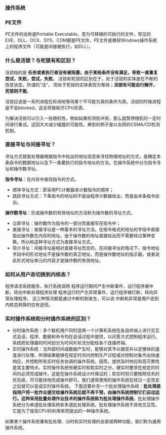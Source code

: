 ### 操作系统

### PE文件
PE文件的全称是Portable Executable，意为可移植的可执行的文件，常见的EXE、DLL、OCX、SYS、COM都是PE文件，PE文件是微软Windows操作系统上的程序文件（可能是间接被执行，如DLL）。

### 什么是活锁？与死锁有和区别？
活锁指的是 **任务或者执行者没有被阻塞，由于某些条件没有满足，导致一直重复尝试，失败，尝试，失败**。 
活锁和死锁的区别在于，处于活锁的实体是在不断的改变状态，所谓的“活”， 而处于死锁的实体表现为等待；**活锁有可能自行解开，死锁则不能**。

活锁应该是一系列进程在轮询地等待某个不可能为真的条件为真。活锁的时候进程是不会blocked，这会导致耗尽CPU资源。

为解决活锁可以引入一些随机性，例如如果检测到冲突，那么就暂停随机的一定时间进行重试。这回大大减少碰撞的可能性。典型的例子是以太网的CSMA/CD检测机制。

### 直接寻址与间接寻址？
寻址方式就是处理器根据指令中给出的地址信息来寻找物理地址的方式，是确定本条指令的数据地址以及下一条要执行的指令地址的方法。在操作系统中分为指令寻址和操作数寻址。

**指令寻址**：在内存中查找指令的方式。

- 顺序寻址方式：即采用PC计数器来计数指令的顺序；
- 跳跃寻址方式：下条指令的地址码不是由程序计数器给出，而是由本条指令给出。

**操作数寻址**：形成操作数的有效地址的方法称为操作数的寻址方式。

- 立即寻址：操作数作为指令的一部分而直接写在指令中；
- 直接寻址：直接寻址是一种基本的寻址方法。在指令格式的地址的字段中直接指出操作数在内存的地址。由于操作数的地址直接给出而不需要经过某种变换，所以称这种寻址方式为直接寻址方式。
- 简介寻址：间接寻址是相对直接寻址而言的，在间接寻址的情况下，指令地址字段中的形式地址不是操作数的真正地址，而是操作数地址的指示器，或者说此形式地址单元的内容才是操作数的有效地址。

### 如何从用户态切换到内核态？
程序请求系统服务，执行系统调用
程序运行期间产生中断事件，运行程序被中断，转向中断处理程序处理
程序运行时产生异常事件，运行程序被打断，转向异常处理程序。
这三种情况都是通过中断机制发生，可以说 中断和异常是用户态到内核态转换的仅有途径。

### 实时操作系统和分时操作系统的区别？
- 分时操作系统：多个联机用户同时适用一个计算机系统在各自终端上进行交互式会话，程序、数据和命令均在会话过程中提供，以问答方式控制程序运行。系统把处理器的时间划分为时间片轮流分配给各个连接终端。
- 实时操作系统：当外部时间或数据产生时，能够对其予以接受并以足够快的速度进行处理，所得结果能够在规定时间内控制生产过程或对控制对象作出快速响应，并控制所有实时任务协调的操作系统。因而，提供及时响应和高可靠性是其主要特点。实时操作系统有硬实时和软实时之分，硬实时要求在规定的时间内必须完成操作，这是在操作系统设计时保证的；软实时则只要按照任务的优先级，尽可能快地完成操作即可。我们通常使用的操作系统在经过一定改变之后就可以变成实时操作系统。
下面还要补充一个批处理操作系统：**批处理是指用户将一批作业提交给操作系统后就不再干预，由操作系统控制它们自动运行。这种采用批量处理作业技术的操作系统称为批处理操作系统**。批处理操作系统分为单道批处理系统和多道批处理系统。批处理操作系统不具有交互性，它是为了提高CPU的利用率而提出的一种操作系统。

如果某个操作系统兼有批处理、分时和实时处理的全部或两种功能，我们称为通用操作系统。

